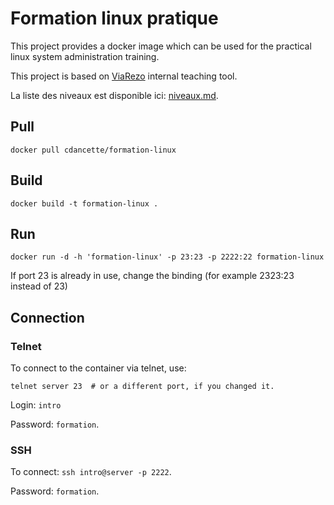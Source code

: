 # Formation linux pratique

This project provides a docker image which can be used for the practical linux system administration training.

This project is based on [ViaRezo](https://viarezo.fr) internal teaching tool. 

La liste des niveaux est disponible ici: [niveaux.md](niveaux.md).

## Pull

`docker pull cdancette/formation-linux`

## Build
```
docker build -t formation-linux .
```

## Run
```
docker run -d -h 'formation-linux' -p 23:23 -p 2222:22 formation-linux
```

If port 23 is already in use, change the binding (for example 2323:23 instead of 23)

## Connection
### Telnet
To connect to the container via telnet, use:

```
telnet server 23  # or a different port, if you changed it.
```

Login: `intro`

Password: `formation`.


### SSH
To connect: `ssh intro@server -p 2222`.

Password: `formation`.
